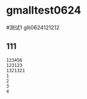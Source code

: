# gmalltest0624#测试1    glli0624121212 ## 111    123456    123123    1321321    1    2    3    4